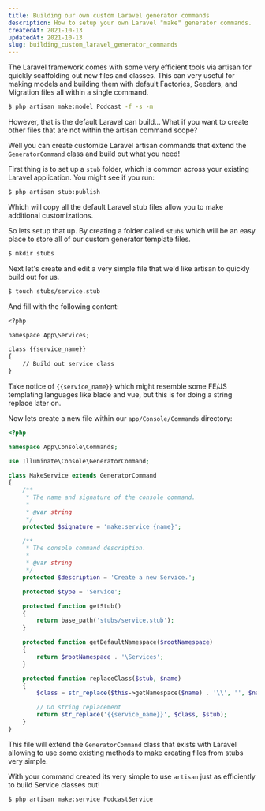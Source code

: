 ```yaml
---
title: Building our own custom Laravel generator commands
description: How to setup your own Laravel "make" generator commands.
createdAt: 2021-10-13
updatedAt: 2021-10-13
slug: building_custom_laravel_generator_commands
---
```


The Laravel framework comes with some very efficient tools via artisan for quickly scaffolding out new files and classes. This can very useful for making models and building them with default Factories, Seeders, and Migration files all within a single command.

```bash
$ php artisan make:model Podcast -f -s -m
```

However, that is the default Laravel can build... What if you want to create other files that are not within the artisan command scope?

Well you can create customize Laravel artisan commands that extend the `GeneratorCommand` class and build out what you need!

First thing is to set up a `stub` folder, which is common across your existing Laravel application. You might see if you run:

```bash
$ php artisan stub:publish
```

Which will copy all the default Laravel stub files allow you to make additional customizations.

So lets setup that up. By creating a folder called `stubs` which will be an easy place to store all of our custom generator template files.

```bash
$ mkdir stubs
```

Next let's create and edit a very simple file that we'd like artisan to quickly build out for us.

```bash
$ touch stubs/service.stub
```

And fill with the following content:

```txt
<?php

namespace App\Services;

class {{service_name}}
{
    // Build out service class
}

```

Take notice of `{{service_name}}` which might resemble some FE/JS templating languages like blade and vue, but this is for doing a string replace later on.

Now lets create a new file within our `app/Console/Commands` directory:

```php
<?php

namespace App\Console\Commands;

use Illuminate\Console\GeneratorCommand;

class MakeService extends GeneratorCommand
{
    /**
     * The name and signature of the console command.
     *
     * @var string
     */
    protected $signature = 'make:service {name}';

    /**
     * The console command description.
     *
     * @var string
     */
    protected $description = 'Create a new Service.';

    protected $type = 'Service';

    protected function getStub()
    {
        return base_path('stubs/service.stub');
    }

    protected function getDefaultNamespace($rootNamespace)
    {
        return $rootNamespace . '\Services';
    }

    protected function replaceClass($stub, $name)
    {
        $class = str_replace($this->getNamespace($name) . '\\', '', $name);

        // Do string replacement
        return str_replace('{{service_name}}', $class, $stub);
    }
}

```

This file will extend the `GeneratorCommand` class that exists with Laravel allowing to use some existing methods to make creating files from stubs very simple.

With your command created its very simple to use `artisan` just as efficiently to build Service classes out!

```bash
$ php artisan make:service PodcastService
```
